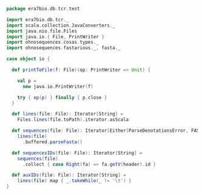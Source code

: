 
```scala
package era7bio.db.tcr.test

import era7bio.db.tcr._
import scala.collection.JavaConverters._
import java.nio.file.Files
import java.io.{ File, PrintWriter }
import ohnosequences.cosas.types._
import ohnosequences.fastarious._, fasta._

case object io {

  def printToFile(f: File)(op: PrintWriter => Unit) {

    val p =
      new java.io.PrintWriter(f)

    try { op(p) } finally { p.close }
  }

  def lines(file: File): Iterator[String] =
    Files.lines(file.toPath).iterator.asScala

  def sequences(file: File): Iterator[Either[ParseDenotationsError, FASTA.Value]] =
    lines(file)
      .buffered.parseFasta()

  def sequencesIDs(file: File): Iterator[String] =
    sequences(file)
      .collect { case Right(fa) => fa.getV(header).id }

  def auxIDs(file: File): Iterator[String] =
    lines(file) map { _.takeWhile(_ != '\t') }
}

```




[main/scala/names.scala]: ../../main/scala/names.scala.md
[main/scala/data.scala]: ../../main/scala/data.scala.md
[main/scala/package.scala]: ../../main/scala/package.scala.md
[main/scala/model.scala]: ../../main/scala/model.scala.md
[test/scala/io.scala]: io.scala.md
[test/scala/inputData.scala]: inputData.scala.md
[test/scala/humanTRB.scala]: humanTRB.scala.md
[test/scala/genericTests.scala]: genericTests.scala.md
[test/scala/outputData.scala]: outputData.scala.md
[test/scala/humanTRA.scala]: humanTRA.scala.md
[test/scala/dataGeneration.scala]: dataGeneration.scala.md
